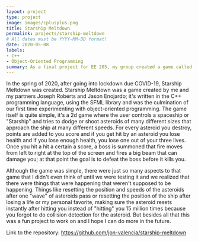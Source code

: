 ```yaml
---
layout: project
type: project
image: images/cplusplus.png
title: Starship Meltdown
permalink: projects/starship-meltdown
# All dates must be YYYY-MM-DD format!
date: 2020-05-08
labels:
- C++
- Object-Oriented Programming
summary: As a final project for EE 205, my group created a game called Starship Meltdown.
---
```


In the spring of 2020, after going into lockdown due COVID-19, Starship Meltdown was created. Starship Meltdown was a game created by me and my partners Joseph Roberts and Jason Enojardo; it's written in the C++ programming language, using the SFML library and was the culmination of our first time experimenting with object-oriented programming. The game itself is quite simple, it's a 2d game where the user controls a spaceship or "Starship" and tries to dodge or shoot asteroids of many different sizes that approach the ship at many different speeds. For every asteroid you destroy, points are added to you score and if you get hit by an asteroid you lose health and if you lose enough health, you lose one out of your three lives. Once you hit a hit a certain a score, a boss is summoned that fire moves from left to right at the top of the screen and fires a big beam that can damage you; at that point the goal is to defeat the boss before it kills you.

Although the game was simple, there were just so many aspects to that game that I didn't even think of until we were testing it and we realized that there were things that were happening that weren't supposed to be happening. Things like resetting the position and speeds of the asteroids after one "wave" of asteroids pass or resetting the position of the ship after losing a life or my personal favorite, making sure the asteroid resets instantly after hitting you instead of "hitting" you 15 million times because you forgot to do collision detection for the asteroid. But besides all that this was a fun project to work on and I hope I can do more in the future.

Link to the repository: https://github.com/jon-valencia/starship-meltdown
